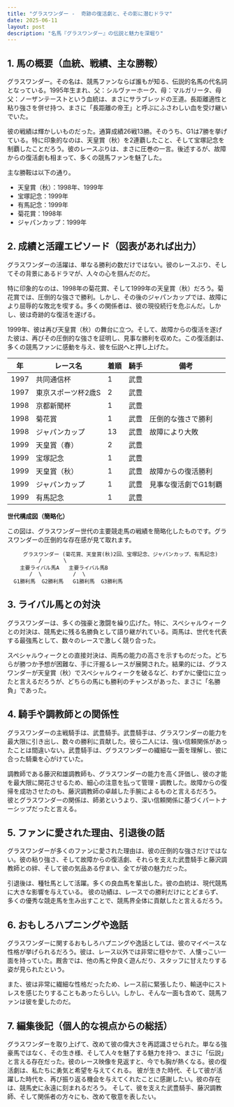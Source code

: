 ```yaml
---
title: "グラスワンダー -  奇跡の復活劇と、その影に潜むドラマ"
date: 2025-06-11
layout: post
description: "名馬『グラスワンダー』の伝説と魅力を深堀り"
---
```


## 1. 馬の概要（血統、戦績、主な勝鞍）

グラスワンダー。その名は、競馬ファンならば誰もが知る、伝説的名馬の代名詞となっている。1995年生まれ、父：シルヴァーホーク、母：マルガリータ、母父：ノーザンテーストという血統は、まさにサラブレッドの王道。長距離適性と粘り強さを併せ持つ、まさに「長距離の帝王」と呼ぶにふさわしい血を受け継いでいた。

彼の戦績は輝かしいものだった。通算成績26戦13勝。そのうち、G1は7勝を挙げている。特に印象的なのは、天皇賞（秋）を2連覇したこと、そして宝塚記念を制覇したことだろう。彼のレースぶりは、まさに圧巻の一言。後述するが、故障からの復活劇も相まって、多くの競馬ファンを魅了した。

主な勝鞍は以下の通り。

* 天皇賞（秋）：1998年、1999年
* 宝塚記念：1999年
* 有馬記念：1999年
* 菊花賞：1998年
* ジャパンカップ：1999年


## 2. 成績と活躍エピソード（図表があれば出力）

グラスワンダーの活躍は、単なる勝利の数だけではない。彼のレースぶり、そしてその背景にあるドラマが、人々の心を掴んだのだ。

特に印象的なのは、1998年の菊花賞、そして1999年の天皇賞（秋）だろう。菊花賞では、圧倒的な強さで勝利。しかし、その後のジャパンカップでは、故障により屈辱的な敗北を喫する。多くの関係者は、彼の現役続行を危ぶんだ。しかし、彼は奇跡的な復活を遂げる。

1999年、彼は再び天皇賞（秋）の舞台に立つ。そして、故障からの復活を遂げた彼は、再びその圧倒的な強さを証明し、見事な勝利を収めた。この復活劇は、多くの競馬ファンに感動を与え、彼を伝説へと押し上げた。


| 年 | レース名         | 着順 | 騎手      | 備考                                      |
|---|-----------------|-----|-----------|-------------------------------------------|
| 1997 | 共同通信杯        | 1   | 武豊      |                                           |
| 1997 | 東京スポーツ杯2歳S | 2   | 武豊      |                                           |
| 1998 | 京都新聞杯        | 1   | 武豊      |                                           |
| 1998 | 菊花賞           | 1   | 武豊      | 圧倒的な強さで勝利                         |
| 1998 | ジャパンカップ     | 13  | 武豊      | 故障により大敗                             |
| 1999 | 天皇賞（春）      | 2   | 武豊      |                                           |
| 1999 | 宝塚記念         | 1   | 武豊      |                                           |
| 1999 | 天皇賞（秋）      | 1   | 武豊      | 故障からの復活勝利                         |
| 1999 | ジャパンカップ     | 1   | 武豊      | 見事な復活劇でG1制覇                       |
| 1999 | 有馬記念         | 1   | 武豊      |                                           |


**世代構成図（簡略化）**

この図は、グラスワンダー世代の主要競走馬の戦績を簡略化したものです。グラスワンダーの圧倒的な存在感が見て取れます。

```
     グラスワンダー (菊花賞、天皇賞(秋)2回、宝塚記念、ジャパンカップ、有馬記念)
          /       \
    主要ライバル馬A   主要ライバル馬B
       /  \          /  \
  G1勝利馬  G2勝利馬   G1勝利馬  G3勝利馬
```


## 3. ライバル馬との対決

グラスワンダーは、多くの強豪と激闘を繰り広げた。特に、スペシャルウィークとの対決は、競馬史に残る名勝負として語り継がれている。両馬は、世代を代表する最強馬として、数々のレースで激しく競り合った。


スペシャルウィークとの直接対決は、両馬の能力の高さを示すものだった。どちらが勝つか予想が困難な、手に汗握るレースが展開された。結果的には、グラスワンダーが天皇賞（秋）でスペシャルウィークを破るなど、わずかに優位に立ったと言えるだろうが、どちらの馬にも勝利のチャンスがあった、まさに「名勝負」であった。


## 4. 騎手や調教師との関係性

グラスワンダーの主戦騎手は、武豊騎手。武豊騎手は、グラスワンダーの能力を最大限に引き出し、数々の勝利に貢献した。彼ら二人には、強い信頼関係があったことは間違いない。武豊騎手は、グラスワンダーの繊細な一面を理解し、彼に合った騎乗を心がけていた。


調教師である藤沢和雄調教師も、グラスワンダーの能力を高く評価し、彼の才能を最大限に開花させるため、細心の注意を払って管理・調教した。故障からの復帰を成功させたのも、藤沢調教師の卓越した手腕によるものと言えるだろう。  彼とグラスワンダーの関係は、師弟というより、深い信頼関係に基づくパートナーシップだったと言える。


## 5. ファンに愛された理由、引退後の話

グラスワンダーが多くのファンに愛された理由は、彼の圧倒的な強さだけではない。彼の粘り強さ、そして故障からの復活劇、それらを支えた武豊騎手と藤沢調教師との絆、そして彼の気品ある佇まい、全てが彼の魅力だった。


引退後は、種牡馬として活躍。多くの良血馬を輩出した。彼の血統は、現代競馬に大きな影響を与えている。  彼の功績は、レースでの勝利だけにとどまらず、多くの優秀な競走馬を生み出すことで、競馬界全体に貢献したと言えるだろう。


## 6. おもしろハプニングや逸話

グラスワンダーに関するおもしろハプニングや逸話としては、彼のマイペースな性格が挙げられるだろう。彼は、レース以外では非常に穏やかで、人懐っこい一面を持っていた。厩舎では、他の馬と仲良く遊んだり、スタッフに甘えたりする姿が見られたという。


また、彼は非常に繊細な性格だったため、レース前に緊張したり、輸送中にストレスを感じたりすることもあったらしい。しかし、そんな一面も含めて、競馬ファンは彼を愛したのだ。


## 7. 編集後記（個人的な視点からの総括）

グラスワンダーを取り上げて、改めて彼の偉大さを再認識させられた。単なる強豪馬ではなく、その生き様、そして人々を魅了する魅力を持つ、まさに「伝説」と言える存在だった。彼のレース映像を見返すと、今でも胸が熱くなる。彼の復活劇は、私たちに勇気と希望を与えてくれる。  彼が生きた時代、そして彼が活躍した時代を、再び振り返る機会を与えてくれたことに感謝したい。彼の存在は、競馬史に永遠に刻まれるだろう。  そして、彼を支えた武豊騎手、藤沢調教師、そして関係者の方々にも、改めて敬意を表したい。
